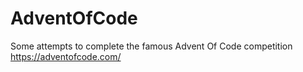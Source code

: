 # AdventOfCode
Some attempts to complete the famous Advent Of Code competition https://adventofcode.com/
